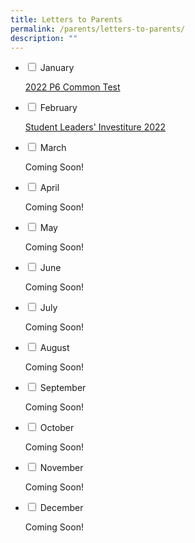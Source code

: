 ```yaml
---
title: Letters to Parents
permalink: /parents/letters-to-parents/
description: ""
---
```

<ul class="jekyllcodex_accordion">
  <li>
    <input type="checkbox" id="accordion1">
    <label for="accordion1">January</label>
    <div>
      <p><a href="/files/2022%20P6%20Class%20Tests.pdf" target="_blank" rel="noopener">2022 P6 Common Test</a></p>
    </div>
</li>
  <li>
    <input type="checkbox" id="accordion2">
    <label for="accordion2">February</label>
    <div>
      <p><a href="https://youtu.be/Xzjbbn3H3tg" target="">Student Leaders' Investiture 2022</a></p>
    </div>
	</li>
  <li>
    <input type="checkbox" id="accordion3">
    <label for="accordion3">March</label>
    <div>
      <p>Coming Soon!</p>
    </div>
	</li>
  <li>
    <input type="checkbox" id="accordion4">
    <label for="accordion4">April</label>
    <div>
      <p>Coming Soon!</p>
    </div>
	</li>
  <li>
    <input type="checkbox" id="accordion5">
    <label for="accordion5">May</label>
    <div>
      <p>Coming Soon!</p>
    </div>
	</li>
  <li>
    <input type="checkbox" id="accordion6">
    <label for="accordion6">June</label>
    <div>
      <p>Coming Soon!</p>
    </div>
	</li>
  <li>
    <input type="checkbox" id="accordion7">
    <label for="accordion7">July</label>
    <div>
      <p>Coming Soon!</p>
    </div>
	</li>
  <li>
    <input type="checkbox" id="accordion8">
    <label for="accordion8">August</label>
    <div>
      <p>Coming Soon!</p>
    </div>
	</li>
  <li>
    <input type="checkbox" id="accordion9">
    <label for="accordion9">September</label>
    <div>
      <p>Coming Soon!</p>
    </div>
	</li>
  <li>
    <input type="checkbox" id="accordion10">
    <label for="accordion10">October</label>
    <div>
      <p>Coming Soon!</p>
    </div>
	</li>
  <li>
    <input type="checkbox" id="accordion11">
    <label for="accordion11">November</label>
    <div>
      <p>Coming Soon!</p>
    </div>
	</li>
  <li>
    <input type="checkbox" id="accordion12">
    <label for="accordion12">December</label>
    <div>
      <p>Coming Soon!</p>
    </div>
	</li>